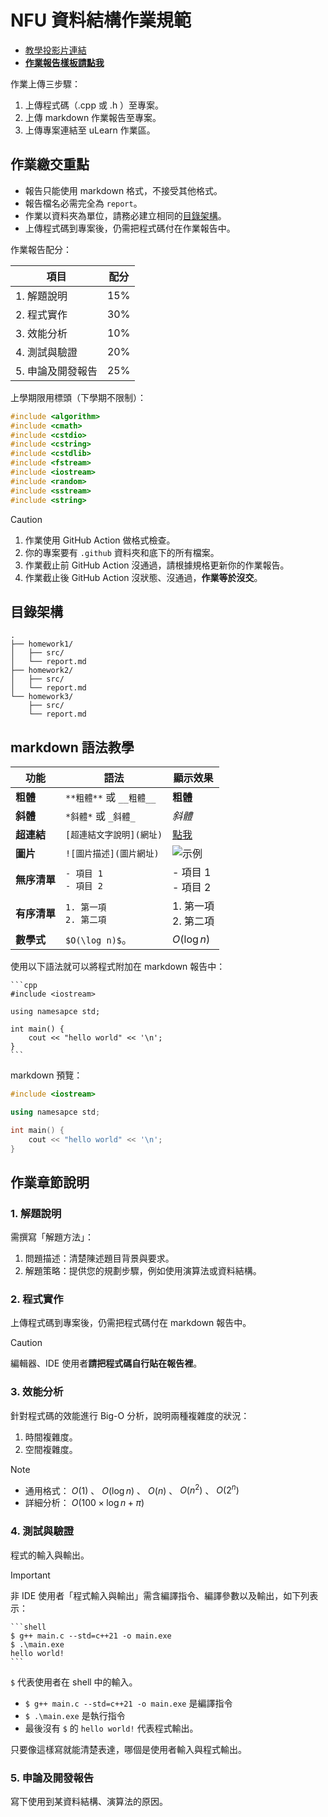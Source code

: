 # NFU 資料結構作業規範

- [教學投影片連結](c)
- [**作業報告樣板請點我**](https://github.com/NFU-OpenDataStructure/Homework-template)

作業上傳三步驟：

1. 上傳程式碼（.cpp 或 .h ）至專案。
2. 上傳 markdown 作業報告至專案。
3. 上傳專案連結至 uLearn 作業區。

## 作業繳交重點

- 報告只能使用 markdown 格式，不接受其他格式。
- 報告檔名必需完全為 `report`。
- 作業以資料夾為單位，請務必建立相同的[目錄架構](#目錄架構)。
- 上傳程式碼到專案後，仍需把程式碼付在作業報告中。

作業報告配分：

| 項目              | 配分 |
|-------------------|------|
| 1. 解題說明       | 15%  |
| 2. 程式實作       | 30%  |
| 3. 效能分析       | 10%  |
| 4. 測試與驗證     | 20%  |
| 5. 申論及開發報告 | 25%  |

上學期限用標頭（下學期不限制）：

```cpp
#include <algorithm>
#include <cmath>
#include <cstdio>
#include <cstring>
#include <cstdlib>
#include <fstream>
#include <iostream>
#include <random>
#include <sstream>
#include <string>
```

> [!CAUTION]
>
> 1. 作業使用 GitHub Action 做格式檢查。
> 2. 你的專案要有 `.github` 資料夾和底下的所有檔案。
> 3. 作業截止前 GitHub Action 沒通過，請根據規格更新你的作業報告。
> 4. 作業截止後 GitHub Action 沒狀態、沒通過，**作業等於沒交**。

## 目錄架構

```plain
.
├── homework1/
│   ├── src/
│   └── report.md
├── homework2/
│   ├── src/
│   └── report.md
└── homework3/
    ├── src/
    └── report.md
```

## markdown 語法教學

| **功能**     | **語法**                      | **顯示效果**                           |
|--------------|-------------------------------|----------------------------------------|
| **粗體**     | `**粗體**` 或 `__粗體__`      | **粗體**                               |
| **斜體**     | `*斜體*` 或 `_斜體_`          | *斜體*                                 |
| **超連結**   | `[超連結文字說明](網址)` | [點我](https://example.com)            |
| **圖片**     | `![圖片描述](圖片網址)`       | ![示例](https://picsum.photos/200/300) |
| **無序清單** | `- 項目 1` <br> `- 項目 2`    | - 項目 1 <br> - 項目 2                 |
| **有序清單** | `1. 第一項` <br> `2. 第二項`  | 1. 第一項 <br> 2. 第二項               |
| **數學式**   | `$O(\log n)$`。               | $O(\log n)$                            |

使用以下語法就可以將程式附加在 markdown 報告中：

``````plain
```cpp
#include <iostream>

using namesapce std;

int main() {
    cout << "hello world" << '\n';
}
```
``````

markdown 預覽：

```cpp
#include <iostream>

using namesapce std;

int main() {
    cout << "hello world" << '\n';
}
```

## 作業章節說明

### 1. 解題說明

需撰寫「解題方法」：

1. 問題描述：清楚陳述題目背景與要求。
2. 解題策略：提供您的規劃步驟，例如使用演算法或資料結構。

### 2. 程式實作

上傳程式碼到專案後，仍需把程式碼付在 markdown 報告中。

> [!CAUTION]
> 編輯器、IDE 使用者**請把程式碼自行貼在報告裡**。

### 3. 效能分析

針對程式碼的效能進行 Big-O 分析，說明兩種複雜度的狀況：

1. 時間複雜度。
2. 空間複雜度。

> [!NOTE]  
>
> - 通用格式： $O(1)$ 、 $O(\log n)$ 、 $O(n)$ 、 $O(n^2)$ 、 $O(2^n)$
> - 詳細分析： $O(100\times \log n + \pi)$
>

### 4. 測試與驗證

程式的輸入與輸出。

> [!IMPORTANT]  
> 非 IDE 使用者「程式輸入與輸出」需含編譯指令、編譯參數以及輸出，如下列表示：
>
> ``````plain
> ```shell
> $ g++ main.c --std=c++21 -o main.exe
> $ .\main.exe
> hello world!
> ```
> ``````
>
> `$` 代表使用者在 shell 中的輸入。
>
> - `$ g++ main.c --std=c++21 -o main.exe` 是編譯指令
> - `$ .\main.exe` 是執行指令
> - 最後沒有 `$` 的 `hello world!` 代表程式輸出。
>
> 只要像這樣寫就能清楚表達，哪個是使用者輸入與程式輸出。
>

### 5. 申論及開發報告

寫下使用到某資料結構、演算法的原因。
